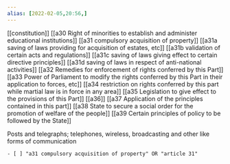```yaml
---
alias: [2022-02-05,20:56,]
---
```

[[constitution]]
[[a30 Right of minorities to establish and administer educational institutions]]
[[a31 compulsory acquisition of property]]
[[a31a saving of laws providing for acquisition of estates, etc]]
[[a31b validation of certain acts and regulations]]
[[a31c saving of laws giving effect to certain directive principles]]
[[a31d saving of laws in respect of anti-national activities]]
[[a32 Remedies for enforcement of rights conferred by this Part]]
[[a33 Power of Parliament to modify the rights conferred by this Part in their application to forces, etc]]
[[a34 restriction on rights conferred by this part while martial law is in force in any area]]
[[a35 Legislation to give effect to the provisions of this Part]]
[[a36]]
[[a37 Application of the principles contained in this part]]
[[a38 State to secure a social order for the promotion of welfare of the people]]
[[a39 Certain principles of policy to be followed by the State]]

Posts and telegraphs; telephones, wireless, broadcasting and other like forms of communication
```query 2022-03-26 20:35
- [ ] "a31 compulsory acquisition of property" OR "article 31"
```